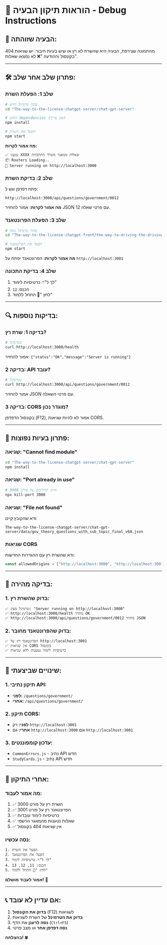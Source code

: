 # 🔧 הוראות תיקון הבעיה - Debug Instructions

## 🚨 **הבעיה שזוהתה:**

מהתמונה שצירפת, הבעיה היא שהשרת לא רץ או שיש בעיות חיבור. יש שגיאות 404 בקונסול וההודעה "❌ לא נמצאו שאלות".

---

## 🛠️ **פתרון שלב אחר שלב:**

### **שלב 1: הפעלת השרת**
```bash
# פתח טרמינל חדש
cd "The-way-to-the-license-chatgpt-server/chat-gpt-server"

# התקן dependencies (אם צריך)
npm install

# הפעל את השרת
npm start
```

**מה אמור לקרות:**
```
✅ נטענו XXXX שאלות ממאגר משרד התחבורה
📦 Routers Loading..
🚀 Server running on http://localhost:3000
```

### **שלב 2: בדיקת השרת**
פתח דפדפן וגש ל:
```
http://localhost:3000/api/questions/government/0012
```

**מה אמור לקרות:**
אמור להחזיר JSON עם פרטי שאלה 12.

### **שלב 3: הפעלת הפרונטאנד**
```bash
# פתח טרמינל נוסף
cd "The-way-to-the-license-chatgpt-front/the-way-to-driving-the-driving-licence-chat-gpt-front/new-theory-app"

# הפעל את הפרונטאנד
npm start
```

**מה אמור לקרות:**
הפרונטאנד יפתח על `http://localhost:3001`

### **שלב 4: בדיקת התכונה**
1. לך ל"🃏 כרטיסיות לימוד"
2. הכנס: `12`
3. לחץ "🚀 התחל ללמוד"

---

## 🔍 **בדיקות נוספות:**

### **בדיקה 1: שרת רץ?**
```bash
# בטרמינל
curl http://localhost:3000/health
```
אמור להחזיר: `{"status":"OK","message":"Server is running"}`

### **בדיקה 2: API עובד?**
```bash
# בטרמינל
curl http://localhost:3000/api/questions/government/0012
```
אמור להחזיר JSON עם פרטי השאלה.

### **בדיקה 3: CORS מוגדר נכון?**
בקונסול הדפדפן (F12), אמור לא להיות שגיאות CORS.

---

## 🚨 **פתרון בעיות נפוצות:**

### **שגיאה: "Cannot find module"**
```bash
cd "The-way-to-the-license-chatgpt-server/chat-gpt-server"
npm install
```

### **שגיאה: "Port already in use"**
```bash
# הרוג תהליכים על פורט 3000
npx kill-port 3000
```

### **שגיאה: "File not found"**
ודא שהקובץ קיים:
```
The-way-to-the-license-chatgpt-server/chat-gpt-server/data/gov_theory_questions_with_sub_topic_final_v68.json
```

### **שגיאות CORS**
ודא שהשרת רץ עם ההגדרות החדשות:
```javascript
const allowedOrigins = ["http://localhost:3000", "http://localhost:3001"];
```

---

## 🎯 **בדיקה מהירה:**

### **1. בדוק שהשרת רץ:**
```
✅ טרמינל מציג: "Server running on http://localhost:3000"
✅ http://localhost:3000/health מחזיר OK
✅ http://localhost:3000/api/questions/government/0012 מחזיר JSON
```

### **2. בדוק שהפרונטאנד מחובר:**
```
✅ הפרונטאנד רץ על http://localhost:3001
✅ אין שגיאות CORS בקונסול
✅ כרטיסיות לימוד נטענות ללא שגיאות
```

---

## 🔧 **שינויים שביצעתי:**

### **1. תיקון נתיבי API:**
- **לפני:** `/questions/government/`
- **אחרי:** `/api/questions/government/`

### **2. תיקון CORS:**
- **לפני:** רק `http://localhost:3001`
- **אחרי:** גם `http://localhost:3000` וגם `http://localhost:3001`

### **3. עדכון קומפוננטים:**
- `CommonErrors.js` - נתיב API חדש
- `StudyCards.js` - נתיב API חדש

---

## 🎉 **אחרי התיקון:**

### **מה אמור לעבוד:**
1. ✅ השרת רץ על פורט 3000
2. ✅ הפרונטאנד רץ על פורט 3001  
3. ✅ כרטיסיות לימוד עובדות
4. ✅ שאלות נטענות מהמאגר הרשמי
5. ✅ אין שגיאות 404 בקונסול

### **נסה עכשיו:**
```
1. הפעל את השרת
2. הפעל את הפרונטאנד
3. לך ל"🃏 כרטיסיות לימוד"
4. הכנס: 11, 12, 13
5. לחץ "🚀 התחל ללמוד"
```

**אמור לעבוד מושלם!** 🚀

---

## 📞 **אם עדיין לא עובד:**

1. **בדוק את הקונסול** (F12) לשגיאות
2. **בדוק את הטרמינל** של השרת לשגיאות
3. **נסה לרענן** את הדף (`Ctrl+F5`)
4. **נסה דפדפן אחר** או מצב פרטי

**בהצלחה!** 🍀
